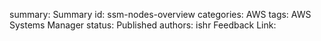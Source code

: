 summary: Summary
id: ssm-nodes-overview
categories: AWS
tags: AWS Systems Manager
status: Published
authors: ishr
Feedback Link: 

